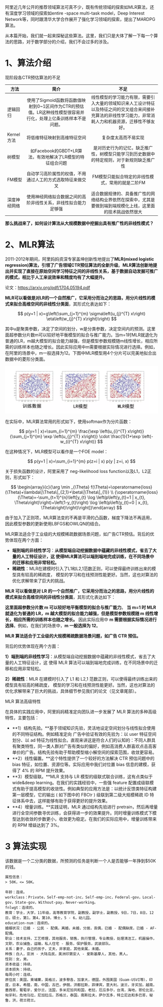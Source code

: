 阿里近几年公开的推荐领域算法可真不少，既有传统领域的探索如MLR算法，还有深度学习领域的探索如entire -space multi-task model，Deep Interest Network等，同时跟清华大学合作展开了强化学习领域的探索，提出了MARDPG算法。

从本篇开始，我们就一起来探秘这些算法。这里，我们只是大体了解一下每一个算法的思路，对于数学部分的介绍，我们不会过多的涉及。

# 1、算法介绍

现阶段各CTR预估算法的不足

| 方法 | 简介 | 不足 |
| --- | :---: | :---: |
| 逻辑回归 | 使用了Sigmoid函数将函数值映射到0~1区间作为CTR的预估值。LR这种线性模型很容易并行化，处理上亿条训练样本不是问题。 | 线性模型的学习能力有限，需要引入大量的领域知识来人工设计特征以及特征之间的交叉组合来间接补充算法的非线性学习能力，非常消耗人力和机器资源，迁移性不够友好。 |
| Kernel方法 | 将低维特征映射到高维特征空间 | 复杂度太高而不易实现 |
| 树模型 | 如Facebook的GBDT+LR算法，有效地解决了LR模型的特征组合问题 | 是对历史行为的记忆，缺乏推广性，树模型只能学习到历史数据中的特定规则，对于新规则缺乏推广性 |
| FM模型 | 自动学习高阶属性的权值，不用通过人工的方式选取特征来做交叉 | FM模型只能拟合特定的非线性模式，常用的就是二阶FM |
| 深度神经网络 | 使用神经网络拟合数据之间的高阶非线性关系，非线性拟合能力足够强 | 适合数据规律的、具备推广性的网络结构业界依然在探索中，尤其是要做到端到端规模化上线，这里面的技术挑战依然很大 |

**那么挑战来了，如何设计算法从大规模数据中挖掘出具有推广性的非线性模式？**

# 2、MLR算法

2011-2012年期间，阿里妈妈资深专家盖坤创新性地提出了**MLR(mixed logistic regression)算法，引领了广告领域CTR预估算法的全新升级**。**MLR算法创新地提出并实现了直接在原始空间学习特征之间的非线性关系，基于数据自动发掘可推广的模式，相比于人工来说效率和精度均有了大幅提升。**

论文：https://arxiv.org/pdf/1704.05194.pdf

**MLR可以看做是对LR的一个自然推广，它采用分而治之的思路，用分片线性的模式来拟合高维空间的非线性分类面**，其形式化表达如下：

$$
p(y=1 | x)=g\left(\sum_{j=1}^{m} \sigma\left(u_{j}^{T} x\right) \eta\left(w_{j}^{T} x\right)\right)
$$

其中u是聚类参数，决定了空间的划分，w是分类参数，决定空间内的预测。这里面超参数分片数m可以较好地平衡模型的拟合与推广能力。当m=1时MLR就退化为普通的LR，m越大模型的拟合能力越强，但是模型参数规模随m线性增长，相应所需的训练样本也随之增长。因此实际应用中m需要根据实际情况进行选择。例如，在阿里的场景中，m一般选择为12。下图中MLR模型用4个分片可以完美地拟合出数据中的菱形分类面。

![img](img/1.png)

在实际中，MLR算法常用的形式如下，使用softmax作为分片函数：

$$
p(y=1 | x)=\sum_{i=1}^{m} \frac{\exp \left(u_{i}^{T} x\right)}{\sum_{j=1}^{m} \exp \left(u_{j}^{T} x\right)} \cdot \frac{1}{1+\exp \left(-w_{i}^{T} x\right)}
$$

在这种情况下，MLR模型可以看作是一个FOE model：

$$
p(y=1 | x)=\sum_{i=1}^{m} p(z=i | x) p(y | z=i, x)
$$

关于损失函数的设计，阿里采用了 neg-likelihood loss function以及L1，L2正则，形式如下：

$$
\begin{array}{c}{\arg \min _{\Theta} f(\Theta)=\operatorname{loss}(\Theta)+\lambda\|\Theta\|_{2,1}+\beta\|\Theta\|_{1}} \\ {\operatorname{loss}(\Theta)=-\sum_{t=1}^{n}\left[y_{t} \log \left(p\left(y_{t}=1 | x_{t}, \Theta\right)\right)+\left(1-y_{t}\right) \log \left(p\left(y_{t}=0 | x_{t}, \Theta\right)\right)\right]}\end{array}
$$

由于加入了正则项，MLR算法变的不再是平滑的凸函数，梯度下降法不再适用，因此模型参数的更新使用LBFGS和OWLQN的结合。

MLR算法适合于工业级的大规模稀疏数据场景问题，如广告CTR预估。背后的优势体现在两个方面：
- **端到端的非线性学习**：**从模型端自动挖掘数据中蕴藏的非线性模式，省去了大量的人工特征设计，这 使得MLR算法可以端到端地完成训练，在不同场景中的迁移和应用非常轻松。**
- **稀疏性**：MLR在建模时引入了L1和L2,1范数正则，可以使得最终训练出来的模型具有较高的稀疏度， 模型的学习和在线预测性能更好。当然，这也对算法的优化求解带来了巨大的挑战。

**MLR 可以看做是对 LR 的一个自然推广，它采用分而治之的思路，用分片线性的模式来拟合高维空间的非线性分类面**，其形式化表达如下：

**这里面超参数分片数 m 可以较好地平衡模型的拟合与推广能力**。
**当 m=1 时 MLR 就退化为普通的 LR，m 越大模型的拟合能力越强，但是模型参数规模随 m 线性增长，相应所需的训练样本也随之增长。**
因此实际应用中 **m 需要根据实际情况进行选择**。例如，在我们的场景中，**m 一般选择为 12**。

**MLR 算法适合于工业级的大规模稀疏数据场景问题，如广告 CTR 预估。**

背后的优势体现在两个方面：

**1）端到端的非线性学习**：从模型端自动挖掘数据中蕴藏的非线性模式，省去了大量的人工特征设计，这 使得 MLR 算法可以端到端地完成训练，在不同场景中的迁移和应用非常轻松。

**2）稀疏性**：MLR 在建模时引入了 L1 和 L2,1 范数正则，可以使得最终训练出来的模型具有较高的稀疏度， 模型的学习和在线预测性能更好。当然，这也对算法的优化求解带来了巨大的挑战，具体细节参见我们的论文（见文章尾部）。

MLR 算法高级特性

在具体的实践应用中，阿里妈妈精准定向团队进一步发展了 MLR 算法的多种高级特性，主要包括：
- **1）结构先验。**基于领域知识先验，灵活地设定空间划分与线性拟合使用的不同特征结构。例如精准定向 广告中验证有效的先验为：以 user 特征空间划分、以 ad 特征为线性拟合。直观来讲这是符合人们的认知的：不同人群具有聚类特性，同一类人群对广告有类似的偏好，例如高消费人群喜欢点击高客单价的广告。结构先验有助于帮助模型缩小解空间的探索范围，收敛更容易。
- **2）线性偏置。**这个特性提供了一个较好的方法解决 CTR 预估问题中的 bias 特征，如位置、资源位等。实际应用中我们对位置 bias 信息的建模，获得了 4% 的 RPM 提升效果。
- **3）模型级联。**MLR 支持与 LR 模型的级联式联合训练，这有点类似于 wide&deep learning。在我们的实践经验中，一些强 feature 配置成级联模式有助于提高模型的收敛性。例如典型的应用方法是：以统计反馈类特征构建第一层模型，它的输出 ( 如下图中的 FBCtr ) 级联到第二级大规模稀疏 ID 特征体系中去，这样能够有助于获得更好的提升效果。
- **4）增量训练。**实践证明，MLR 通过结构先验进行 pretrain，然后再增量进行全空间参数寻优训练，会获得进一步的效果提升。同时增量训练模式下模型达到收敛的步数更小，收敛更为稳定。在我们的实际应用中，增量训练带来的 RPM 增益达到了 3%。

# 3 算法实现

该数据是一个二分类的数据，所预测的任务是判断一个人是否能够一年挣到$50K的钱。

```
属性信息：
> 50K，<= 50K。 

年龄：连续。 
workclass：Private，Self-emp-not-inc，Self-emp-inc，Federal-gov，Local-gov，State-gov，Without-pay，Never-working。 
fnlwgt：连续的。 
教育：学士，大学，11年级，高等教育学院，副教授，副学士，副教授，9日，7日，8日，12日，硕士，第1，第4，第10，博士，5 - 6，幼儿园。 
education-num：连续的。 
婚姻状况：已婚 - 公民 - 配偶，离婚，未婚，分居，丧偶，已婚 - 配偶缺席，已婚 - AF-配偶。 
职业：技术支持，工艺修理，其他服务，销售，执行管理，专业教授，处理清洁工，机器操作，文职，农业捕鱼，运输，私人住宅 - 服务，保护服务，武装部队。 
关系：妻子，自己的孩子，丈夫，非家庭，其他亲属，未婚。 
种族：白人，亚洲 - 大陆岛民，美洲印第安人 - 爱斯基摩人，其他，黑人。 
性别：女，男。 
资本收益：持续。 
资本损失：持续。 
每周小时：连续。 
原住民：美国，柬埔寨，英格兰，波多黎各，加拿大，德国，外围美国（Guam-USVI等），印度，日本，希腊，南，中国，古巴，伊朗，洪都拉斯，菲律宾，意大利，波兰，牙买加，越南，墨西哥，葡萄牙，爱尔兰，法国，多米尼加共和国，老挝，厄瓜多尔，台湾，海地，哥伦比亚，匈牙利，危地马拉，尼加拉瓜，苏格兰，泰国，南斯拉夫，萨尔瓦多，特立尼达和多巴哥，秘鲁，洪，荷兰荷兰。
```